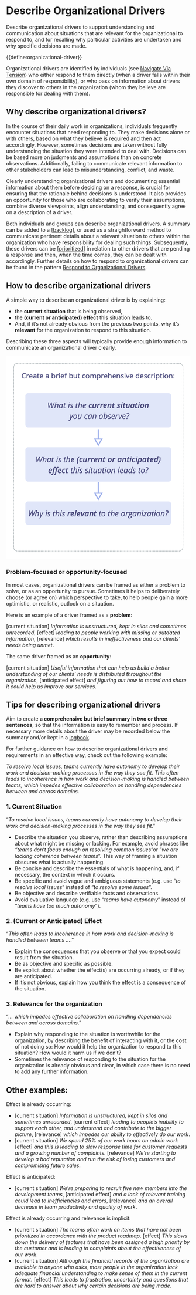 # Describe Organizational Drivers

<summary>
Describe organizational drivers to support understanding and communication about situations that are relevant for the organizational to respond to, and for recalling why particular activities are undertaken and why specific decisions are made.
</summary>

{{define:organizational-driver}}

Organizational drivers are identified by individuals (see [Navigate Via Tension](section:navigate-via-tension)) who either respond to them directly (when a driver falls within their own domain of responsibility), or who pass on information about drivers they discover to others in the organization (whom they believe are responsible for dealing with them). 


## Why describe organizational drivers?

In the course of their daily work in organizations, individuals frequently encounter situations that need responding to. They make decisions alone or with others, based on what they believe is required and then act accordingly. However, sometimes decisions are taken without fully understanding the situation they were intended to deal with. Decisions can be based more on judgments and assumptions than on concrete observations. Additionally, failing to communicate relevant information to other stakeholders can lead to misunderstanding, conflict, and waste.

Clearly understanding organizational drivers and documenting essential information about them before deciding on a response, is crucial for ensuring that the rationale behind decisions is understood. It also provides an opportunity for those who are collaborating to verify their assumptions, combine diverse viewpoints, align understanding, and consequently agree on a  description of a driver. 

Both individuals and groups can describe organizational drivers. A summary can be added to a [[backlog](section:backlog)], or used as a straightforward method to communicate pertinent details about a relevant situation to others within the organization who have responsibility for dealing such things. Subsequently, these drivers can be [[prioritized](section:prioritize-backlogs)] in relation to other drivers that are pending a response and then, when the time comes, they can be dealt with accordingly. Further details on how to respond to organizational drivers can be found in the pattern [Respond to Organizational Drivers](section:respond-to-organizational-drivers).


## How to describe organizational drivers

A simple way to describe an organizational driver is by explaining:



* the **current situation** that is being observed, 
* the **(current or anticipated) effect** this situation leads to.
* And, if it’s not already obvious from the previous two points, why it’s **relevant** for the organization to respond to this situation.

Describing these three aspects will typically provide enough information to communicate an organizational driver clearly.

![Describe Organizational Drivers](img/process/describe-organizational-drivers.png)


### Problem-focused or opportunity-focused

In most cases, organizational drivers can be framed as either a problem to solve, or as an opportunity to pursue. Sometimes it helps to deliberately choose (or agree on) which perspective to take, to help people gain a more optimistic, or realistic, outlook on a situation. 

Here is an example of a driver framed as a **problem**: 

[current situation] _Information is unstructured, kept in silos and sometimes unrecorded_, [effect] _leading to people working with missing or outdated information_, [relevance] _which results in ineffectiveness and our clients’ needs being unmet_.

The same driver framed as an **opportunity**: 

[current situation] _Useful information that can help us build a better understanding of our clients’ needs is distributed throughout the organization_, [anticipated effect] _and figuring out how to record and share it could help us improve our services._


## Tips for describing organizational drivers

Aim to create **a comprehensive but brief summary in two or three sentences**, so that the information is easy to remember and process. If necessary more details about the driver may be recorded below the summary and/or kept in a [logbook](section:logbook). 

For further guidance on how to describe organizational drivers and requirements in an effective way, check out the following example: 

_To resolve local issues, teams currently have autonomy to develop their work and decision-making processes in the way they see fit. This often leads to incoherence in how work and decision-making is handled between teams, which impedes effective collaboration on handling dependencies between and across domains._


### 1. Current Situation

“_To resolve local issues, teams currently have autonomy to develop their work and decision-making processes in the way they see fit_.”


-   Describe the situation you observe, rather than describing assumptions about what might be missing or lacking. For example, avoid phrases like _“teams don’t focus enough on resolving common issues_”or ”_we are lacking coherence between teams_”. This way of framing a situation obscures what is actually happening.
-   Be concise and describe the essentials of what is happening, and, if necessary, the context in which it occurs. 
-   Be specific and avoid vague and ambiguous statements (e.g. use “_to resolve local issues_” instead of “_to resolve some issues_”. 
-   Be objective and describe verifiable facts and observations. 
-   Avoid evaluative language (e.g. use “_teams have autonomy_” instead of “_teams have too much autonomy_”).


### 2. (Current or Anticipated) Effect

“_This often leads to incoherence in how work and decision-making is handled between teams …_.”


-   Explain the consequences that you observe or that you expect could result from the situation.
-   Be as objective and specific as possible.
-   Be explicit about whether the effect(s) are occurring already, or if they are anticipated.
-   If it’s not obvious, explain how you think the effect is a consequence of the situation.


### 3. Relevance for the organization

“_… which impedes effective collaboration on handling dependencies between and across domains_.”


-   Explain why responding to the situation is worthwhile for the organization, by describing the benefit of interacting with it, or the cost of not doing so: How would it help the organization to respond to this situation? How would it harm us if we don’t? 
-   Sometimes the relevance of responding to the situation for the organization is already obvious and clear, in which case there is no need to add any further information. 


## Other examples:

Effect is already occurring:

-   [current situation] _Information is unstructured, kept in silos and sometimes unrecorded_, [current effect] _leading to people’s inability to support each other, and understand and contribute to the bigger picture_, [relevance] _which impedes our ability to effectively do our work_.
-   [current situation] _We spend 25% of our work hours on admin work_ [effect] _and this is leading to slow response time for customer requests and a growing number of complaints._ [relevance] _We’re starting to develop a bad reputation and run the risk of losing customers and compromising future sales._

Effect is anticipated:

-   [current situation] _We’re preparing to recruit five new members into the development teams_, [anticipated effect] _and a lack of relevant training could lead to inefficiencies and errors_, [relevance] _and an overall decrease in team productivity and quality of work_.

Effect is already occurring and relevance is implicit:


-   [current situation] _The teams often work on items that have not been prioritized in accordance with the product roadmap_. [effect] _This slows down the delivery of features that have been assigned a high priority by the customer and is leading to complaints about the effectiveness of our work_.
-   [current situation] _Although the financial records of the organization are available to anyone who asks, most people in the organization lack adequate financial understanding to make sense of them in the current format._ [effect] _This leads to frustration, uncertainty and questions that are hard to answer about why certain decisions are being made._



